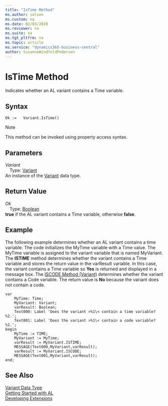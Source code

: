```yaml
---
title: "IsTime Method"
ms.author: solsen
ms.custom: na
ms.date: 02/03/2020
ms.reviewer: na
ms.suite: na
ms.tgt_pltfrm: na
ms.topic: article
ms.service: "dynamics365-business-central"
author: SusanneWindfeldPedersen
---
```

[//]: # (START>DO_NOT_EDIT)
[//]: # (IMPORTANT:Do not edit any of the content between here and the END>DO_NOT_EDIT.)
[//]: # (Any modifications should be made in the .xml files in the ModernDev repo.)
# IsTime Method
Indicates whether an AL variant contains a Time variable.


## Syntax
```
Ok :=   Variant.IsTime()
```
> [!NOTE]  
> This method can be invoked using property access syntax.  

## Parameters
*Variant*  
&emsp;Type: [Variant](variant-data-type.md)  
An instance of the [Variant](variant-data-type.md) data type.  

## Return Value
*Ok*  
&emsp;Type: [Boolean](../boolean/boolean-data-type.md)  
**true** if the AL variant contains a Time variable, otherwise **false**.  


[//]: # (IMPORTANT: END>DO_NOT_EDIT)

## Example  
 The following example determines whether an AL variant contains a time variable. The code initializes the MyTime variable with a Time value. The MyTime variable is assigned to the variant variable that is named MyVariant. The **ISTIME** method determines whether the variant contains a Time variable and stores the return value in the varResult variable. In this case, the variant contains a Time variable so **Yes** is returned and displayed in a message box. The [ISCODE Method (Variant)](../../methods/devenv-iscode-method-variant.md) determines whether the variant contains a Code variable. The return value is **No** because the variant does not contain a code. 
 
```  
var
    MyTime: Time;
    MyVariant: Variant;
    varResult: Boolean;
    Text000: Label 'Does the variant >%1\< contain a time variable? %2.';
    Text001: Label 'Does the variant >%1\< contain a code variable? %2.';
begin
    MyTime := TIME;  
    MyVariant := MyTime;  
    varResult := MyVariant.ISTIME;  
    MESSAGE(Text000,MyVariant,varResult);  
    varResult := MyVariant.ISCODE;  
    MESSAGE(Text001,MyVariant,varResult);
end;
```  
  

## See Also
[Variant Data Type](variant-data-type.md)  
[Getting Started with AL](../../devenv-get-started.md)  
[Developing Extensions](../../devenv-dev-overview.md)